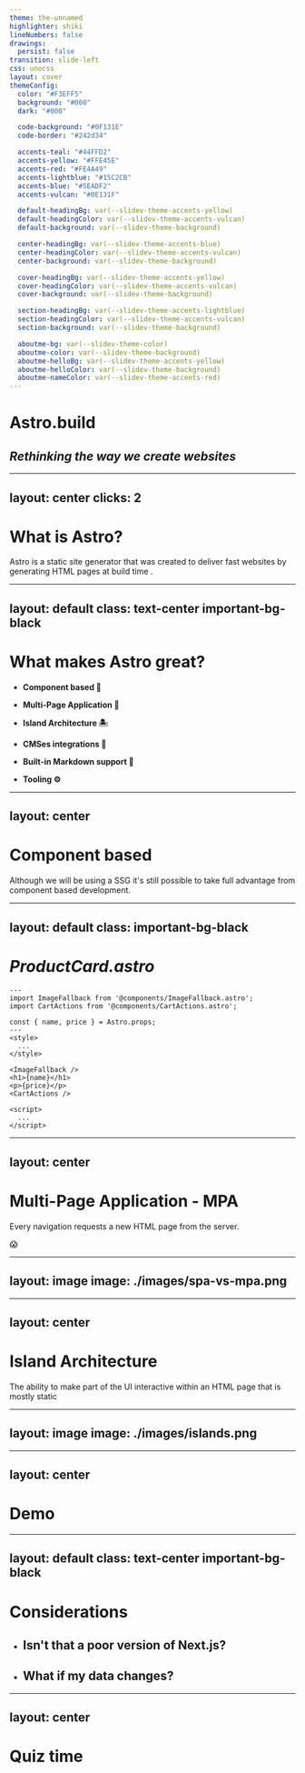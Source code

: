 ```yaml
---
theme: the-unnamed
highlighter: shiki
lineNumbers: false
drawings:
  persist: false
transition: slide-left
css: unocss
layout: cover
themeConfig:
  color: "#F3EFF5"
  background: "#000"
  dark: "#000"

  code-background: "#0F131E"
  code-border: "#242d34"

  accents-teal: "#44FFD2"
  accents-yellow: "#FFE45E"
  accents-red: "#FE4A49"
  accents-lightblue: "#15C2CB"
  accents-blue: "#5EADF2"
  accents-vulcan: "#0E131F"

  default-headingBg: var(--slidev-theme-accents-yellow)
  default-headingColor: var(--slidev-theme-accents-vulcan)
  default-background: var(--slidev-theme-background)

  center-headingBg: var(--slidev-theme-accents-blue)
  center-headingColor: var(--slidev-theme-accents-vulcan)
  center-background: var(--slidev-theme-background)

  cover-headingBg: var(--slidev-theme-accents-yellow)
  cover-headingColor: var(--slidev-theme-accents-vulcan)
  cover-background: var(--slidev-theme-background)

  section-headingBg: var(--slidev-theme-accents-lightblue)
  section-headingColor: var(--slidev-theme-accents-vulcan)
  section-background: var(--slidev-theme-background)

  aboutme-bg: var(--slidev-theme-color)
  aboutme-color: var(--slidev-theme-background)
  aboutme-helloBg: var(--slidev-theme-accents-yellow)
  aboutme-helloColor: var(--slidev-theme-background)
  aboutme-nameColor: var(--slidev-theme-accents-red)
---
```


# Astro.build

## _Rethinking the way we create websites_

<div class="abs-br m-6 flex gap-2">
  <a href="https://github.com/samuelsilvadev/slides-introduction-to-astro" target="_blank" alt="GitHub"
    class="text-xl slidev-icon-btn opacity-50 !border-none !hover:text-white">
    <carbon-logo-github />
  </a>
</div>

---
layout: center
clicks: 2
---

# What is Astro?


<div v-click class="mt-10 ">
  <p class="text-3xl text-center important-line-height-normal italic">
    Astro is a <span :class="{ 'underline underline-yellow': $slidev.nav.clicks === 2 }">static site generator</span> that was created to deliver fast websites by generating HTML pages at <span :class="{ 'underline underline-yellow': $slidev.nav.clicks === 2 }"> build time </span>.
  </p>
</div>

---
layout: default
class: text-center important-bg-black
---

# What makes Astro great?

<div class="text-left mt-20">

  <div v-click>

  - **Component based 🧱**

  </div>

  <div v-click>

  - **Multi-Page Application 📑**

  </div>

  <div v-click>

  - **Island Architecture 🏝️**

  </div>

  <div v-click>

  - **CMSes integrations 🛜**

  </div>
 
  <div v-click>

  - **Built-in Markdown support 🔋**

  </div>

  <div v-click>

  - **Tooling ⚙️**

  </div>

</div>

---
layout: center
---

# Component based

<div v-click class="mt-10 ">
  <p class="text-3xl text-center important-line-height-normal italic">
    Although we will be using a SSG it's still possible to take full advantage from component based development.
  </p>
</div>

---
layout: default
class: important-bg-black
---

<div class="text-left">

# _ProductCard.astro_

```astro {all|1,6|2-3|5|7-9|11-14|16-18|all}
---
import ImageFallback from '@components/ImageFallback.astro';
import CartActions from '@components/CartActions.astro';

const { name, price } = Astro.props;
---
<style>
  ...
</style>

<ImageFallback />
<h1>{name}</h1>
<p>{price}</p>
<CartActions />

<script>
  ...
</script>
```

</div>

---
layout: center
---

# Multi-Page Application - MPA

<div v-click class="mt-10">
  <p class="text-3xl text-center important-line-height-normal italic">
    Every navigation requests a new HTML page from the server.
  </p>
</div>
<span v-click class="text-5xl text-center mt-5">
  😱
</span>

---
layout: image
image: ./images/spa-vs-mpa.png
---

---
layout: center
---

# Island Architecture

<div v-click class="mt-10">
  <p class="text-3xl text-center important-line-height-normal italic">
    The ability to make part of the UI interactive within an HTML page that is mostly static
  </p>
</div>

---
layout: image
image: ./images/islands.png
---

---
layout: center
---

# Demo

---
layout: default
class: text-center important-bg-black
---

# Considerations

<div class="text-left">


  <div v-click class="mt-5">

  - ## Isn't that a poor version of Next.js?

  </div>

  <div v-click class="mt-5">

  - ## What if my data changes?

  </div>

</div>

---
layout: center
---

# Quiz time
